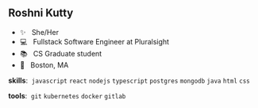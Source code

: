 ## Roshni Kutty 


  -  ✨  <span>&nbsp;</span>  She/Her
  -  :computer:  <span>&nbsp;</span>  Fullstack Software Engineer at Pluralsight
  -  📚   <span>&nbsp;</span>  CS Graduate student
  -  🏡   <span>&nbsp;</span>  Boston, MA


**skills**: <span>&nbsp;</span>`javascript`<span>&nbsp;</span>`react`<span>&nbsp;</span>`nodejs`<span>&nbsp;</span>`typescript`<span>&nbsp;</span>`postgres`<span>&nbsp;</span>`mongodb`<span>&nbsp;</span>`java`<span>&nbsp;</span>`html`<span>&nbsp;</span>`css`

**tools**: <span>&nbsp;</span>`git`<span>&nbsp;</span>`kubernetes`<span>&nbsp;</span>`docker`<span>&nbsp;</span>`gitlab`

